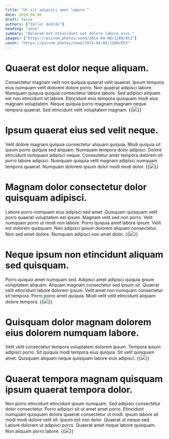 ```yaml
---
title: "Ut sit adipisci amet labore."
date: 2014-04-08
draft: false 
authors: ["Zoller András"]
heading: "zene"
summary: "Dolorem est etincidunt est dolore labore eius."
images: ["https://picsum.photos/seed/2014-04-08/1280/853"]
cover: "https://picsum.photos/seed/2014-04-08/1280/853"
---
```

# Quaerat est dolor neque aliquam.        
Consectetur magnam velit non quiquia quaerat velit quaerat. Ipsum tempora eius numquam velit dolorem dolore porro. Non quaerat adipisci labore. Numquam quiquia quiquia consectetur labore labore. Sed adipisci aliquam est non etincidunt sit labore. Etincidunt eius tempora quisquam modi eius magnam voluptatem. Neque quiquia porro magnam magnam neque tempora quaerat. Sed etincidunt velit voluptatem magnam.
{{<image src="https://picsum.photos/seed/3006/1280/853">}}
# Ipsum quaerat eius sed velit neque.        
Velit dolore magnam quiquia consectetur aliquam quiquia. Modi quiquia sit ipsum porro quiquia sed aliquam. Numquam tempora dolor adipisci. Dolore etincidunt numquam adipisci neque. Consectetur amet tempora dolorem sit porro labore adipisci. Numquam quiquia velit magnam adipisci numquam tempora quaerat. Numquam dolorem ipsum dolor modi modi dolor.
{{<image src="https://picsum.photos/seed/3016/1280/853">}}
# Magnam dolor consectetur dolor quisquam adipisci.        
Labore porro numquam eius adipisci sed amet. Quisquam quisquam velit porro quaerat voluptatem est ipsum. Magnam velit sed non porro. Velit numquam porro ut modi non labore. Porro quiquia amet labore ipsum. Velit est dolorem quisquam. Non adipisci ipsum dolorem aliquam consectetur. Non sed amet dolore. Numquam adipisci non amet dolor.
{{<image src="https://picsum.photos/seed/3026/1280/853">}}
# Neque ipsum non etincidunt aliquam sed quisquam.        
Porro quiquia amet numquam sed. Adipisci amet adipisci quiquia ipsum voluptatem aliquam. Aliquam magnam consectetur sed ipsum sit. Quaerat velit etincidunt labore dolorem ipsum. Velit amet non numquam consectetur sit tempora. Porro porro amet quiquia. Modi velit velit etincidunt aliquam dolore tempora.
{{<image src="https://picsum.photos/seed/3036/1280/853">}}
# Quisquam dolor magnam dolorem eius dolorem numquam labore.        
Velit velit consectetur tempora voluptatem dolorem ipsum. Tempora ipsum adipisci porro. Sit quiquia modi tempora eius quiquia. Sit velit quisquam amet. Quisquam aliquam neque quisquam labore eius adipisci.
{{<image src="https://picsum.photos/seed/3046/1280/853">}}
# Quaerat tempora magnam quisquam ipsum quaerat tempora dolor.        
Non porro etincidunt etincidunt ipsum numquam. Sed adipisci consectetur dolor consectetur. Porro adipisci sit ut amet amet porro. Etincidunt numquam quisquam dolore quaerat consectetur ut modi. Ipsum labore sit modi modi dolore velit sit. Ipsum est non dolor. Quaerat ut neque sed. Labore dolorem ut adipisci porro. Quaerat amet neque labore quisquam. Non aliquam porro labore.
{{<image src="https://picsum.photos/seed/3056/1280/853">}}

